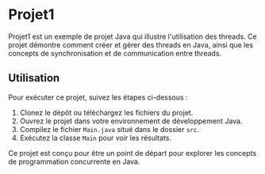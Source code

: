 # Projet1

Projet1 est un exemple de projet Java qui illustre l'utilisation des threads. Ce projet démontre comment créer et gérer des threads en Java, ainsi que les concepts de synchronisation et de communication entre threads.

## Utilisation

Pour exécuter ce projet, suivez les étapes ci-dessous :

1. Clonez le dépôt ou téléchargez les fichiers du projet.
2. Ouvrez le projet dans votre environnement de développement Java.
3. Compilez le fichier `Main.java` situé dans le dossier `src`.
4. Exécutez la classe `Main` pour voir les résultats.

Ce projet est conçu pour être un point de départ pour explorer les concepts de programmation concurrente en Java.